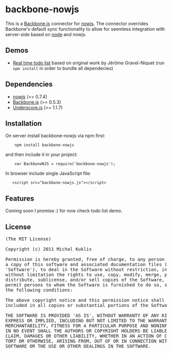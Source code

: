 backbone-nowjs
================

This is a [Backbone.js](http://documentcloud.github.com/backbone/) connector for [nowjs](http://nowjs.com/). 
The connector overrides Backbone's default sync functionality to allow for seemless integration with server-side based 
on [node](http://nodejs.org/) and nowjs.


Demos
-----
* [Real time todo list](https://github.com/mkuklis/backbone-nowjs/tree/master/demo/todos) based on original work by Jérôme Gravel-Niquet (run `npm install` in order to bundle all dependecies)


Dependencies
------------
* [nowjs](https://github.com/flotype/now) (>= 0.7.4)
* [Backbone.js](https://github.com/documentcloud/backbone) (>= 0.5.3)
* [Underscore.js](https://github.com/documentcloud/underscore) (>= 1.1.7)


Installation
------------
On server install backbone-nowjs via npm first:

        npm install backbone-nowjs

and then include it in your project:

        var BackboneNJS = require('backbone-nowjs');

In browser include single JavaScript file:

       <script src="backbone-nowjs.js"></script>

Features
--------

Coming soon I promise :) for now check todo list demo.

License
-------

<pre>
(The MIT License)

Copyright (c) 2011 Michal Kuklis

Permission is hereby granted, free of charge, to any person obtaining
a copy of this software and associated documentation files (the
'Software'), to deal in the Software without restriction, including
without limitation the rights to use, copy, modify, merge, publish,
distribute, sublicense, and/or sell copies of the Software, and to
permit persons to whom the Software is furnished to do so, subject to
the following conditions:

The above copyright notice and this permission notice shall be
included in all copies or substantial portions of the Software.

THE SOFTWARE IS PROVIDED 'AS IS', WITHOUT WARRANTY OF ANY KIND,
EXPRESS OR IMPLIED, INCLUDING BUT NOT LIMITED TO THE WARRANTIES OF
MERCHANTABILITY, FITNESS FOR A PARTICULAR PURPOSE AND NONINFRINGEMENT.
IN NO EVENT SHALL THE AUTHORS OR COPYRIGHT HOLDERS BE LIABLE FOR ANY
CLAIM, DAMAGES OR OTHER LIABILITY, WHETHER IN AN ACTION OF CONTRACT,
TORT OR OTHERWISE, ARISING FROM, OUT OF OR IN CONNECTION WITH THE
SOFTWARE OR THE USE OR OTHER DEALINGS IN THE SOFTWARE.
</pre>

